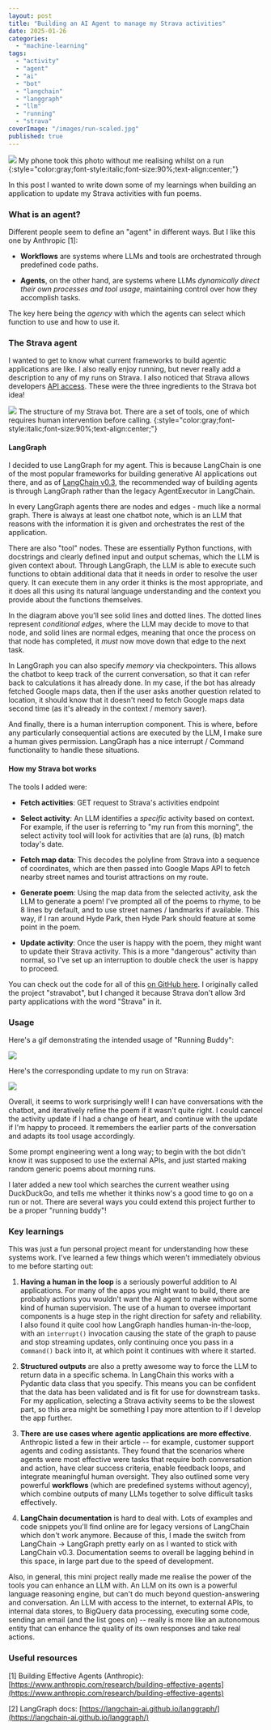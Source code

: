 ```yaml
---
layout: post
title: "Building an AI Agent to manage my Strava activities"
date: 2025-01-26
categories: 
  - "machine-learning"
tags: 
  - "activity"
  - "agent"
  - "ai"
  - "bot"
  - "langchain"
  - "langgraph"
  - "llm"
  - "running"
  - "strava"
coverImage: "/images/run-scaled.jpg"
published: true
---
```


![](/images/run-1024x599.jpg)
My phone took this photo without me realising whilst on a run
{:style="color:gray;font-style:italic;font-size:90%;text-align:center;"}

In this post I wanted to write down some of my learnings when building an application to update my Strava activities with fun poems.

### What is an agent?

Different people seem to define an "agent" in different ways. But I like this one by Anthropic \[1\]:

- **Workflows** are systems where LLMs and tools are orchestrated through predefined code paths.

- **Agents**, on the other hand, are systems where LLMs _dynamically direct their own processes and tool usage_, maintaining control over how they accomplish tasks.

The key here being the _agency_ with which the agents can select which function to use and how to use it.

### The Strava agent

I wanted to get to know what current frameworks to build agentic applications are like. I also really enjoy running, but never really add a description to any of my runs on Strava. I also noticed that Strava allows developers [API access](https://developers.strava.com/docs/reference/). These were the three ingredients to the Strava bot idea!

![](/images/strava-graph.png)
The structure of my Strava bot. There are a set of tools, one of which requires human intervention before calling.
{:style="color:gray;font-style:italic;font-size:90%;text-align:center;"}


#### LangGraph

I decided to use LangGraph for my agent. This is because LangChain is one of the most popular frameworks for building generative AI applications out there, and as of [LangChain v0.3](https://python.langchain.com/docs/how_to/migrate_agent/), the recommended way of building agents is through LangGraph rather than the legacy AgentExecutor in LangChain.

In every LangGraph agents there are nodes and edges - much like a normal graph. There is always at least one chatbot note, which is an LLM that reasons with the information it is given and orchestrates the rest of the application.

There are also "tool" nodes. These are essentially Python functions, with docstrings and clearly defined input and output schemas, which the LLM is given context about. Through LangGraph, the LLM is able to execute such functions to obtain additional data that it needs in order to resolve the user query. It can execute them in any order it thinks is the most appropriate, and it does all this using its natural language understanding and the context you provide about the functions themselves.

In the diagram above you'll see solid lines and dotted lines. The dotted lines represent _conditional edges_, where the LLM may decide to move to that node, and solid lines are normal edges, meaning that once the process on that node has completed, it _must_ now move down that edge to the next task.

In LangGraph you can also specify _memory_ via checkpointers. This allows the chatbot to keep track of the current conversation, so that it can refer back to calculations it has already done. In my case, if the bot has already fetched Google maps data, then if the user asks another question related to location, it should know that it doesn't need to fetch Google maps data second time (as it's already in the context / memory saver).

And finally, there is a human interruption component. This is where, before any particularly consequential actions are executed by the LLM, I make sure a human gives permission. LangGraph has a nice interrupt / Command functionality to handle these situations.

#### How my Strava bot works

The tools I added were:

- **Fetch activities**: GET request to Strava's activities endpoint

- **Select activity**: An LLM identifies a _specific_ activity based on context. For example, if the user is referring to "my run from this morning", the select activity tool will look for activities that are (a) runs, (b) match today's date.

- **Fetch map data**: This decodes the polyline from Strava into a sequence of coordinates, which are then passed into Google Maps API to fetch nearby street names and tourist attractions on my route.

- **Generate poem**: Using the map data from the selected activity, ask the LLM to generate a poem! I've prompted all of the poems to rhyme, to be 8 lines by default, and to use street names / landmarks if available. This way, if I ran around Hyde Park, then Hyde Park should feature at some point in the poem.

- **Update activity**: Once the user is happy with the poem, they might want to update their Strava activity. This is a more "dangerous" activity than normal, so I've set up an interruption to double check the user is happy to proceed.

You can check out the code for all of this [on GitHub here](https://github.com/oksmith/running-buddy). I originally called the project "stravabot", but I changed it because Strava don't allow 3rd party applications with the word "Strava" in it.

### Usage

Here's a gif demonstrating the intended usage of "Running Buddy":

![](/images/agent.gif)

Here's the corresponding update to my run on Strava:

![](/images/strava.png)

Overall, it seems to work surprisingly well! I can have conversations with the chatbot, and iteratively refine the poem if it wasn't quite right. I could cancel the activity update if I had a change of heart, and continue with the update if I'm happy to proceed. It remembers the earlier parts of the conversation and adapts its tool usage accordingly.

Some prompt engineering went a long way; to begin with the bot didn't know it was supposed to use the external APIs, and just started making random generic poems about morning runs.

I later added a new tool which searches the current weather using DuckDuckGo, and tells me whether it thinks now's a good time to go on a run or not. There are several ways you could extend this project further to be a proper "running buddy"!

### Key learnings

This was just a fun personal project meant for understanding how these systems work. I've learned a few things which weren't immediately obvious to me before starting out:

1. **Having a human in the loop** is a seriously powerful addition to AI applications. For many of the apps you might want to build, there are probably actions you wouldn't want the AI agent to make without some kind of human supervision. The use of a human to oversee important components is a huge step in the right direction for safety and reliability. I also found it quite cool how LangGraph handles human-in-the-loop, with an `interrupt()` invocation causing the state of the graph to pause and stop streaming updates, only continuing once you pass in a `Command()` back into it, at which point it continues with where it started.  
    

3. **Structured outputs** are also a pretty awesome way to force the LLM to return data in a specific schema. In LangChain this works with a Pydantic data class that you specify. This means you can be confident that the data has been validated and is fit for use for downstream tasks. For my application, selecting a Strava activity seems to be the slowest part, so this area might be something I pay more attention to if I develop the app further.  
    

5. **There are use cases where agentic applications are more effective**. Anthropic listed a few in their article -- for example, customer support agents and coding assistants. They found that the scenarios where agents were most effective were tasks that require both conversation and action, have clear success criteria, enable feedback loops, and integrate meaningful human oversight. They also outlined some very powerful **workflows** (which are predefined systems without agency), which combine outputs of many LLMs together to solve difficult tasks effectively.  
    

7. **LangChain documentation** is hard to deal with. Lots of examples and code snippets you'll find online are for legacy versions of LangChain which don't work anymore. Because of this, I made the switch from LangChain -> LangGraph pretty early on as I wanted to stick with LangChain v0.3. Documentation seems to overall be lagging behind in this space, in large part due to the speed of development.

Also, in general, this mini project really made me realise the power of the tools you can enhance an LLM with. An LLM on its own is a powerful language reasoning engine, but can't do much beyond question-answering and conversation. An LLM with access to the internet, to external APIs, to internal data stores, to BigQuery data processing, executing some code, sending an email (and the list goes on) -- really is more like an autonomous entity that can enhance the quality of its own responses and take real actions.

### Useful resources

\[1\] Building Effective Agents (Anthropic): [https://www.anthropic.com/research/building-effective-agents](https://www.anthropic.com/research/building-effective-agents)

\[2\] LangGraph docs: [https://langchain-ai.github.io/langgraph/](https://langchain-ai.github.io/langgraph/)
